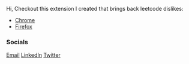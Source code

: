 Hi,
Checkout this extension I created that brings back leetcode dislikes:
- [Chrome](https://chromewebstore.google.com/detail/bring-back-leetcode-disli/ikokkjjkpgfkkkcjncfhmjpigelgdcja)
- [Firefox](https://addons.mozilla.org/en-US/firefox/addon/bring-back-leetcode-dislikes/)

### Socials

[Email](mailto:rudransh.shr@gmail.com)
[LinkedIn](https://www.linkedin.com/in/rudransh-shrivastava)
[Twitter](https://twitter.com/rudranshstwt)
